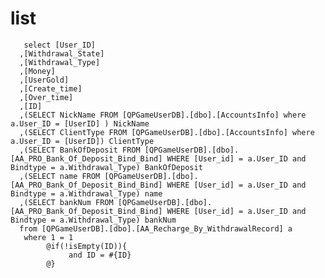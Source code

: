list
===
       select [User_ID]
      ,[Withdrawal_State]
      ,[Withdrawal_Type]
      ,[Money]
      ,[UserGold]
      ,[Create_time]
      ,[Over_time]
      ,[ID]
      ,(SELECT NickName FROM [QPGameUserDB].[dbo].[AccountsInfo] where a.User_ID = [UserID] ) NickName 
      ,(SELECT ClientType FROM [QPGameUserDB].[dbo].[AccountsInfo] where a.User_ID = [UserID]) ClientType
      ,(SELECT BankOfDeposit FROM [QPGameUserDB].[dbo].[AA_PRO_Bank_Of_Deposit_Bind_Bind] WHERE [User_id] = a.User_ID and Bindtype = a.Withdrawal_Type) BankOfDeposit
      ,(SELECT name FROM [QPGameUserDB].[dbo].[AA_PRO_Bank_Of_Deposit_Bind_Bind] WHERE [User_id] = a.User_ID and Bindtype = a.Withdrawal_Type) name
      ,(SELECT bankNum FROM [QPGameUserDB].[dbo].[AA_PRO_Bank_Of_Deposit_Bind_Bind] WHERE [User_id] = a.User_ID and Bindtype = a.Withdrawal_Type) bankNum
      from [QPGameUserDB].[dbo].[AA_Recharge_By_WithdrawalRecord] a 
       where 1 = 1
            @if(!isEmpty(ID)){
            	 and ID = #{ID}
            @}